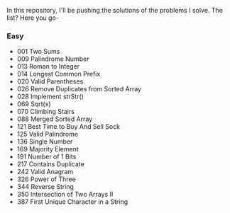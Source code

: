 In this repository, I'll be pushing the solutions of the problems I solve. The list? Here you go-

### Easy

* 001 Two Sums
* 009 Palindrome Number
* 013 Roman to Integer
* 014 Longest Common Prefix
* 020 Valid Parentheses
* 026 Remove Duplicates from Sorted Array
* 028 Implement strStr()
* 069 Sqrt(x)
* 070 Climbing Stairs
* 088 Merged Sorted Array
* 121 Best Time to Buy And Sell Sock
* 125 Valid Palindrome
* 136 Single Number
* 169 Majority Element
* 191 Number of 1 Bits
* 217 Contains Duplicate
* 242 Valid Anagram
* 326 Power of Three
* 344 Reverse String
* 350 Intersection of Two Arrays II
* 387 First Unique Character in a String